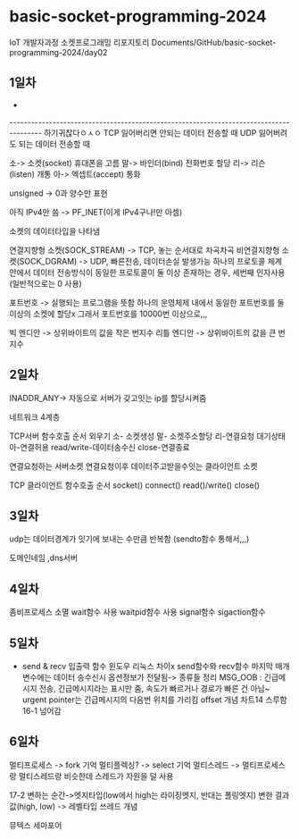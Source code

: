 # basic-socket-programming-2024
IoT 개발자과정 소켓프로그래밍 리포지토리
Documents/GitHub/basic-socket-programming-2024/day02

## 1일차
- 
--------------------------------------------------------------------------------------- 하기귀찮다ㅇㅅㅇ
TCP 잃어버리면 안되는 데이터 전송할 때
UDP 잃어버려도 되는 데이터 전송할 때

소-> 소켓(socket) 휴대폰을 고름
말-> 바인더(bind) 전화번호 할당
리-> 리슨(listen) 개통
아-> 엑셉트(accept) 통화

unsigned -> 0과 양수만 표현

아직 IPv4만 씀 -> PF_INET(이게 IPv4구나!만 아셈)

소켓의 데이터타입을 나타냄

연결지향형 소켓(SOCK_STREAM) -> TCP, 놓는 순서대로 차곡차곡
비연결지향형 소켓(SOCK_DGRAM) -> UDP, 빠른전송, 데이터손실 발생가능
하나의 프로토콜 체계 안에서 데이터 전송방식이 동일한 프로토콜이 둘 이상 존재하는 경우, 세번째 인자사용(일반적으로는 0 사용)

포트번호 -> 실행되는 프로그램을 뜻함
하나의 운영체제 내에서 동일한 포트번호를 둘 이상의 소켓에 할당x
그래서 포트번호를 10000번 이상으로,,,

빅 엔디안 -> 상위바이트의 값을 작은 번지수
리틀 엔디안 -> 상위바이트의 값을 큰 번지수

## 2일차
INADDR_ANY-> 자동으로 서버가 갖고잇는 ip를 할당시켜줌

네트워크 4계층

TCP서버 함수호출 순서 외우기
소- 소켓생성
말- 소켓주소할당
리-연결요청 대기상태
아-연결허용
read/write-데이터송수신
close-연결종료

연결요청하는 서버소켓
연결요청이후 데이터주고받을수잇는 클라이언트 소켓

TCP 클라이언트 함수호출 순서
socket()
connect()
read()/write()
close()

## 3일차
udp는 데이터경계가 잇기에 보내는 수만큼 반복함 (sendto함수 통해서,,,)

도메인네임 ,dns서버

## 4일차
좀비프로세스 소멸
wait함수 사용
waitpid함수 사용
    signal함수
    sigaction함수

## 5일차
- send & recv 입출력 함수
윈도우 리눅스 차이x
send함수와 recv함수 마지막 매개변수에는 데이터 송수신시 옵션정보가 전달됨-> 종류들 정리
MSG_OOB : 긴급메시지 전송, 긴급메시지라는 표시만 줌, 속도가 빠르거나 경로가 빠른 건 아님~
urgent pointer는 긴급메시지의 다음번 위치를 가리킴
offset 개념
차트14 스루함
16-1 넘어감

## 6일차
멀티프로세스 -> fork 기억
멀티플렉싱? -> select 기억
멀티스레드 -> 멀티프로세스랑 멀티스레드랑 비슷한데 스레드가 자원을 덜 사용

17-2
변하는 순간->엣지타입(low에서 high는 라이징엣지, 반대는 폴링엣지)
변한 결과값(high, low) -> 레벨타입
쓰레드 개념

뮤텍스
세마포어


